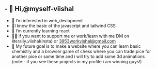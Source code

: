 ## - 👋 Hi,@myself-viishal
- 👀 I’m interested in web_devlopment
- 🎉I know the basic of the javascript and tailwind CSS
- 🌱 I’m currently learning react
- 🐱‍🏍 if you want to support me or work/learn with me DM on literally_viishal(insta) or 3953workvishal@gmail.com
- 🧠 My future goal is to make a website where you can learn basic chemistry and a browser game of chess where you can trade pice for another pice or some time and i will try to add some 3d animations (note:- if you see these projects in my profile i am winning guys!)
